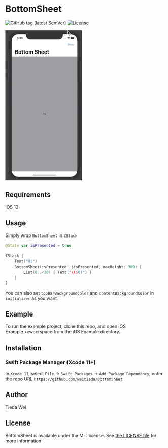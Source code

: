 # BottomSheet

![GitHub tag (latest SemVer)](https://img.shields.io/github/v/tag/weitieda/BottomSheet)
[![License](https://img.shields.io/github/license/weitieda/BottomSheet)](LICENSE)

![preview](demo.gif)

## Requirements

iOS 13

## Usage
Simply wrap `BottomSheet` in `ZStack`

```swift
@State var isPresented = true

ZStack {
    Text("Hi")
    BottomSheet(isPresented: $isPresented, maxHeight: 300) {
        List(0..<20) { Text("\($0)") }
    }
}
```
You can also set `topBarBackgroundColor` and `contentBackgroundColor` in `initializer` as you want.

## Example

To run the example project, clone this repo, and open iOS Example.xcworkspace from the iOS Example directory.

## Installation

### Swift Package Manager (Xcode 11+)

In `Xcode 11`, select `File` -> `Swift Packages` -> `Add Package Dependency`, enter the repo URL `https://github.com/weitieda/BottomSheet`


## Author

Tieda Wei


## License

BottomSheet is available under the MIT license. See [the LICENSE file](LICENSE) for more information.
